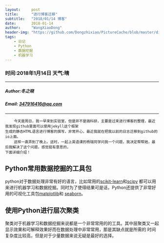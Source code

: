 ```yaml
---
layout:     post
title:      "进行博客迁移"
subtitle:   "2018/01/14 博客"
date:       2018-01-14
author:     "WangXiaoDong"
header-img: "https://github.com/Dongzhixiao/PictureCache/blob/master/diaryPic/20180114.jpg?raw=true"
tags:
    - 日记
    - Python
    - 数据挖掘
    - 机器学习
---
```


### 时间:2018年1月14日 天气:晴
-----
#####   Author:冬之晓
#####   Email: 347916416@qq.com
----------

```
    今天是周日，我一早来到实验室，但是并不是搞科研，主要是过来进行博客的整理，最近我发现github里面可以使用jekyll这个框架
生成的静态HTML语言进行博客的撰写，非常开心，最近我就在把我以前的日志迁移到github的io上面。
    这样一直弄到了晚上。这时，一起上英语课的杨瑞同学问我一个问题，我决定帮帮她，最后我解决了这个问题，感觉挺有意思的，
下面详细介绍！
```

## Python常用数据挖掘的工具包
python对于数据处理非常有好的语言，比如常用的[scikit-learn](http://scikit-learn.org/stable/ "scikit-learn的官网")和[scipy](https://www.scipy.org/ "scipy的官网")
都可以用来进行机器学习和数据挖掘。同时为了使得结果可是话，Python还提供了非常好用的可视化工具包[matplotlib](https://matplotlib.org/ "matplotlib的官网")和
[seaborn](http://seaborn.pydata.org/ "seaborn的官网")。

## 使用Python进行层次聚类

聚类对于机器学习和数据挖掘来说都是一个非常常用的的工具。其中层聚类又一起显示效果和可解释效果好而在数据处理中非常常用，那是其缺点就是所需的
时间复杂度比较高，但是对于少量数据来说无疑是最好的选择。








